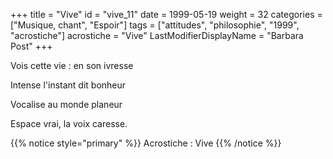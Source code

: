 +++
title = "Vive"
id = "vive_11"
date = 1999-05-19
weight = 32
categories = ["Musique, chant", "Espoir"]
tags = ["attitudes", "philosophie", "1999", "acrostiche"]
acrostiche = "Vive"
LastModifierDisplayName = "Barbara Post"
+++

Vois cette vie : en son ivresse

Intense l'instant dit bonheur

Vocalise au monde planeur

Espace vrai, la voix caresse.

{{% notice style="primary" %}}
Acrostiche : Vive
{{% /notice %}}

